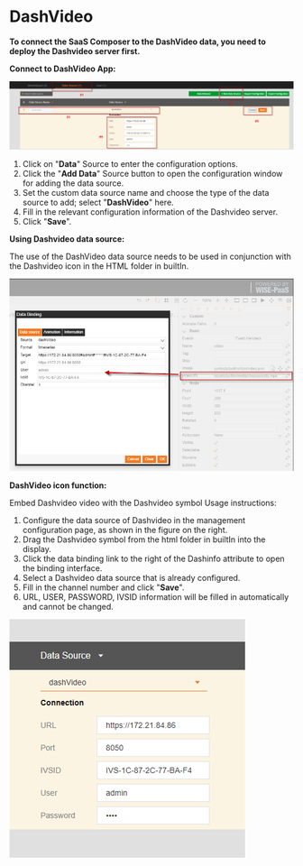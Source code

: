# DashVideo  

**To connect the SaaS Composer to the DashVideo data, you need to deploy the Dashvideo server first.**

**Connect to DashVideo App:**

![绑定dashvideo数据源v2.png](dashvideo01.png)  

1. Click on "**Data**" Source to enter the configuration options. 
2. Click the "**Add Data**" Source button to open the configuration window for adding the data source. 
3. Set the custom data source name and choose the type of the data source to add; select "**DashVideo**" here. 
4. Fill in the relevant configuration information of the Dashvideo server. 
5. Click "**Save**".

**Using Dashvideo data source:**  

The use of the DashVideo data source needs to be used in conjunction with the Dashvideo icon in the HTML folder in builtIn.  

![dashvideo配置v2.png](dashvideo02.png)  

**DashVideo icon function:**
   
Embed Dashvideo video with the Dashvideo symbol Usage instructions:   
1. Configure the data source of Dashvideo in the management configuration page, as shown in the figure on the right.
2. Drag the Dashvideo symbol from the html folder in builtIn into the display.
3. Click the data binding link to the right of the Dashinfo attribute to open the binding interface.
4. Select a Dashvideo data source that is already configured.
5. Fill in the channel number and click "**Save**".
6. URL, USER, PASSWORD, IVSID information will be filled in automatically and cannot be changed.  

![dashvideo数据源v2.png](dashvideo03.png)  
